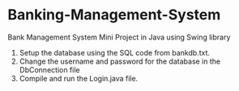 # Banking-Management-System
Bank Management System Mini Project in Java using Swing library 

1. Setup the database using the SQL code from bankdb.txt.
2. Change the username and password for the database in the DbConnection file
3. Compile and run the Login.java file.

